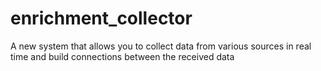 # enrichment_collector
A new system that allows you to collect data from various sources in real time and build connections between the received data
